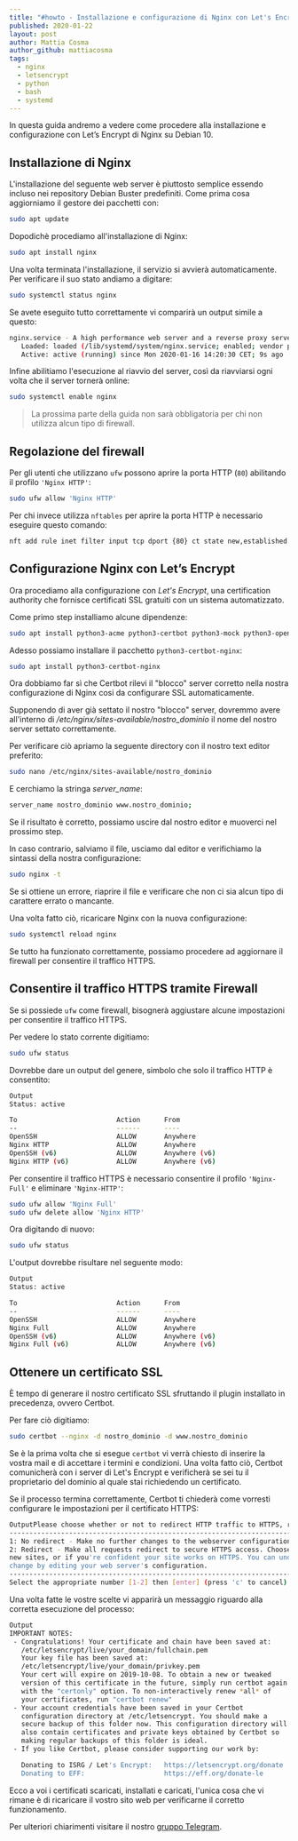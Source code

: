 ```yaml
---
title: "#howto - Installazione e configurazione di Nginx con Let's Encrypt su Debian 10"
published: 2020-01-22
layout: post
author: Mattia Cosma
author_github: mattiacosma
tags:
  - nginx 
  - letsencrypt 
  - python  
  - bash  
  - systemd 
---
```

In questa guida andremo a vedere come procedere alla installazione e configurazione con Let’s Encrypt di Nginx su Debian 10.

## Installazione di Nginx

L'installazione del seguente web server è piuttosto semplice essendo incluso nei repository Debian Buster predefiniti. Come prima cosa aggiorniamo il gestore dei pacchetti con:

```bash
sudo apt update
```

Dopodichè procediamo all'installazione di Nginx:

```bash
sudo apt install nginx
```

Una volta terminata l'installazione, il servizio si avvierà automaticamente. Per verificare il suo stato andiamo a digitare:

```bash
sudo systemctl status nginx
```

Se avete eseguito tutto correttamente vi comparirà un output simile a questo:

```bash
nginx.service - A high performance web server and a reverse proxy server
   Loaded: loaded (/lib/systemd/system/nginx.service; enabled; vendor preset: enabled)
   Active: active (running) since Mon 2020-01-16 14:20:30 CET; 9s ago
```

Infine abilitiamo l'esecuzione al riavvio del server, così da riavviarsi ogni volta che il server tornerà online:

```bash
sudo systemctl enable nginx
```

> La prossima parte della guida non sarà obbligatoria per chi non utilizza alcun tipo di firewall.

## Regolazione del firewall

Per gli utenti che utilizzano `ufw` possono aprire la porta HTTP (`80`) abilitando il profilo `'Nginx HTTP'`:

```bash
sudo ufw allow 'Nginx HTTP'
```

Per chi invece utilizza `nftables` per aprire la porta HTTP è necessario eseguire questo comando:

```bash
nft add rule inet filter input tcp dport {80} ct state new,established counter accept
```

## Configurazione Nginx con Let’s Encrypt

Ora procediamo alla configurazione con *Let's Encrypt*, una certification authority che fornisce certificati SSL gratuiti con un sistema automatizzato. 

Come primo step installiamo alcune dipendenze: 

```bash
sudo apt install python3-acme python3-certbot python3-mock python3-openssl python3-pkg-resources python3-pyparsing python3-zope.interface
```

Adesso possiamo installare il pacchetto `python3-certbot-nginx`:

```bash
sudo apt install python3-certbot-nginx
```

Ora dobbiamo far sì che Certbot rilevi il "blocco" server corretto nella nostra configurazione di Nginx cosi da configurare SSL automaticamente.

Supponendo di aver già settato il nostro "blocco" server, dovremmo avere all'interno di */etc/nginx/sites-available/nostro_dominio*  il nome del nostro server settato correttamente.

Per verificare ciò apriamo la seguente directory con il nostro text editor preferito:

```bash
sudo nano /etc/nginx/sites-available/nostro_dominio
```

E cerchiamo la stringa *server_name*:

```bash
server_name nostro_dominio www.nostro_dominio;
```

Se il risultato è corretto, possiamo uscire dal nostro editor e muoverci nel prossimo step.

In caso contrario, salviamo il file, usciamo dal editor e verifichiamo la sintassi della nostra configurazione:

```bash
sudo nginx -t
```

Se si ottiene un errore, riaprire il file e verificare che non ci sia alcun tipo di carattere errato o mancante.

Una volta fatto ciò, ricaricare Nginx con la nuova configurazione:

```bash
sudo systemctl reload nginx
```

Se tutto ha funzionato correttamente, possiamo procedere ad aggiornare il firewall per consentire il traffico HTTPS.

## Consentire il traffico HTTPS tramite Firewall

Se si possiede `ufw` come firewall, bisognerà aggiustare alcune impostazioni per consentire il traffico HTTPS.

Per vedere lo stato corrente digitiamo:

```bash
sudo ufw status
```

Dovrebbe dare un output del genere, simbolo che solo il traffico HTTP è consentito:

```bash
Output
Status: active

To                         Action      From
--                         ------      ----
OpenSSH                    ALLOW       Anywhere                  
Nginx HTTP                 ALLOW       Anywhere                  
OpenSSH (v6)               ALLOW       Anywhere (v6)             
Nginx HTTP (v6)            ALLOW       Anywhere (v6)
```

Per consentire il traffico HTTPS è necessario consentire il profilo `'Nginx-Full'` e eliminare `'Nginx-HTTP'`:

```bash
sudo ufw allow 'Nginx Full'
sudo ufw delete allow 'Nginx HTTP'
```

Ora digitando di nuovo:

```bash
sudo ufw status
```

L'output dovrebbe risultare nel seguente modo:

```bash
Output
Status: active

To                         Action      From
--                         ------      ----
OpenSSH                    ALLOW       Anywhere
Nginx Full                 ALLOW       Anywhere
OpenSSH (v6)               ALLOW       Anywhere (v6)
Nginx Full (v6)            ALLOW       Anywhere (v6)
```

## Ottenere un certificato SSL

È tempo di generare il nostro certificato SSL sfruttando il plugin installato in precedenza, ovvero Certbot.

Per fare ciò digitiamo:

```bash
sudo certbot --nginx -d nostro_dominio -d www.nostro_dominio
```

Se è la prima volta che si esegue `certbot` vi verrà chiesto di inserire la vostra mail e di accettare i termini e condizioni. Una volta fatto ciò, Certbot comunicherà con i server di Let's Encrypt e verificherà se sei tu il proprietario del dominio al quale stai richiedendo un certificato.

Se il processo termina correttamente, Certbot ti chiederà come vorresti configurare le impostazioni per il certificato HTTPS:

```bash
OutputPlease choose whether or not to redirect HTTP traffic to HTTPS, removing HTTP access.
-------------------------------------------------------------------------------
1: No redirect - Make no further changes to the webserver configuration.
2: Redirect - Make all requests redirect to secure HTTPS access. Choose this for
new sites, or if you're confident your site works on HTTPS. You can undo this
change by editing your web server's configuration.
-------------------------------------------------------------------------------
Select the appropriate number [1-2] then [enter] (press 'c' to cancel):
```

Una volta fatte le vostre scelte vi apparirà un messaggio riguardo alla corretta esecuzione del processo:

```bash
Output
IMPORTANT NOTES:
 - Congratulations! Your certificate and chain have been saved at:
   /etc/letsencrypt/live/your_domain/fullchain.pem
   Your key file has been saved at:
   /etc/letsencrypt/live/your_domain/privkey.pem
   Your cert will expire on 2019-10-08. To obtain a new or tweaked
   version of this certificate in the future, simply run certbot again
   with the "certonly" option. To non-interactively renew *all* of
   your certificates, run "certbot renew"
 - Your account credentials have been saved in your Certbot
   configuration directory at /etc/letsencrypt. You should make a
   secure backup of this folder now. This configuration directory will
   also contain certificates and private keys obtained by Certbot so
   making regular backups of this folder is ideal.
 - If you like Certbot, please consider supporting our work by:

   Donating to ISRG / Let's Encrypt:   https://letsencrypt.org/donate
   Donating to EFF:                    https://eff.org/donate-le
```

Ecco a voi i certificati scaricati, installati e caricati, l'unica cosa che vi rimane è di ricaricare il vostro sito web per verificarne il corretto funzionamento.

Per ulteriori chiarimenti visitare il nostro [gruppo Telegram](https://t.me/gentedilinux).